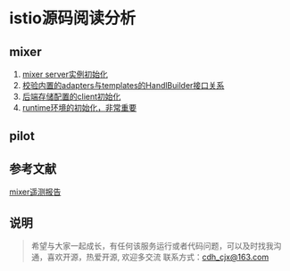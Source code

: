 # istio源码阅读分析

## mixer

1. [mixer server实例初始化](mixer/arch.md)
2. [校验内置的adapters与templates的HandlBuilder接口关系](mixer/adapters-and-templates.md)
3. [后端存储配置的client初始化](mixer/backend-store.md)
4. [runtime环境的初始化，非常重要](mixer/runtime.md)

## pilot

## 参考文献

[mixer遥测报告](https://segmentfault.com/a/1190000015685943)

## 说明

> 希望与大家一起成长，有任何该服务运行或者代码问题，可以及时找我沟通，喜欢开源，热爱开源, 欢迎多交流
> 联系方式：cdh_cjx@163.com
